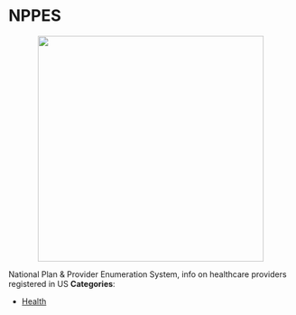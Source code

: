 # NPPES

<p align="center">
    <img width="400" src="https://raw.githubusercontent.com/awesome-apis/awesome-apis/apis/nppes/logo_256x256.png" />
</p>


National Plan & Provider Enumeration System, info on healthcare providers registered in US
**Categories**:

- [Health](https://github/awesome-apis/awesome-apis#health)



